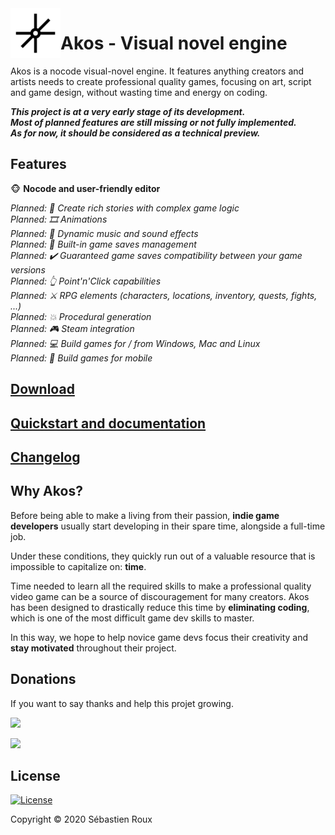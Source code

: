 <img  align="left" width="80" height="80" src=".readme/akos.png"/>

# Akos - Visual novel engine

Akos is a nocode visual-novel engine. It features anything creators and artists needs to create professional quality games, focusing on art, script and game design, without wasting time and energy on coding.

_**This project is at a very early stage of its development.  
Most of planned features are still missing or not fully implemented.  
As for now, it should be considered as a technical preview.**_

## Features

:monkey_face: **Nocode and user-friendly editor**  

_Planned: :twisted_rightwards_arrows: Create rich stories with complex game logic_  
_Planned: :film_strip: Animations_  
_Planned: :musical_note: Dynamic music and sound effects_  
_Planned: :floppy_disk: Built-in game saves management_  
_Planned: :heavy_check_mark: Guaranteed game saves compatibility between your game versions_  
_Planned: :point_up_2: Point'n'Click capabilities_  
_Planned: :crossed_swords: RPG elements (characters, locations, inventory, quests, fights, ...)_  
_Planned: :boom: Procedural generation_   
_Planned: :video_game: Steam integration_  
_Planned: :computer: Build games for / from Windows, Mac and Linux_  
_Planned: :iphone: Build games for mobile_  

## [Download](https://github.com/grimwred/akos/releases/latest)

## [Quickstart and documentation](docs/quickstart.md)

## [Changelog](CHANGELOG.md)

## Why Akos?

Before being able to make a living from their passion, **indie game developers** usually start developing in their spare time, alongside a full-time job.

Under these conditions, they quickly run out of a valuable resource that is impossible to capitalize on: **time**.

Time needed to learn all the required skills to make a professional quality video game can be a source of discouragement for many creators. Akos has been designed to drastically reduce this time by **eliminating coding**, which is one of the most difficult game dev skills to master.

In this way, we hope to help novice game devs focus their creativity and **stay motivated** throughout their project.

## Donations

If you want to say thanks and help this projet growing.

<a href="https://www.patreon.com/akosgames">
  <img src="https://img.shields.io/badge/become a-patron-F96854?style=for-the-badge&logo=patreon"/>
</a>  
<p></p>
<a href="https://paypal.me/grimwred">
  <img src="https://img.shields.io/badge/donate via-paypal-00457C?style=for-the-badge&logo=paypal"/>
</a>

## License

[![License](https://img.shields.io/badge/license-MIT-green)](/LICENSE)

Copyright :copyright: 2020 Sébastien Roux
